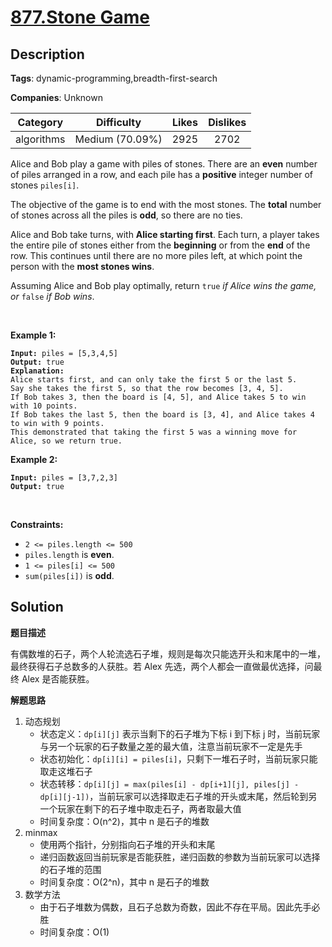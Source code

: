 # [877.Stone Game](https://leetcode.com/problems/stone-game/description/)

## Description

**Tags**: dynamic-programming,breadth-first-search

**Companies**: Unknown

|  Category  |   Difficulty    | Likes | Dislikes |
| :--------: | :-------------: | :---: | :------: |
| algorithms | Medium (70.09%) | 2925  |   2702   |

<p>Alice and Bob play a game with piles of stones. There are an <strong>even</strong> number of piles arranged in a row, and each pile has a <strong>positive</strong> integer number of stones <code>piles[i]</code>.</p>
<p>The objective of the game is to end with the most stones. The <strong>total</strong> number of stones across all the piles is <strong>odd</strong>, so there are no ties.</p>
<p>Alice and Bob take turns, with <strong>Alice starting first</strong>. Each turn, a player takes the entire pile of stones either from the <strong>beginning</strong> or from the <strong>end</strong> of the row. This continues until there are no more piles left, at which point the person with the <strong>most stones wins</strong>.</p>
<p>Assuming Alice and Bob play optimally, return <code>true</code><em> if Alice wins the game, or </em><code>false</code><em> if Bob wins</em>.</p>
<p>&nbsp;</p>
<p><strong class="example">Example 1:</strong></p>
<pre><code><strong>Input:</strong> piles = [5,3,4,5]
<strong>Output:</strong> true
<strong>Explanation:</strong>
Alice starts first, and can only take the first 5 or the last 5.
Say she takes the first 5, so that the row becomes [3, 4, 5].
If Bob takes 3, then the board is [4, 5], and Alice takes 5 to win with 10 points.
If Bob takes the last 5, then the board is [3, 4], and Alice takes 4 to win with 9 points.
This demonstrated that taking the first 5 was a winning move for Alice, so we return true.</code></pre>
<p><strong class="example">Example 2:</strong></p>
<pre><code><strong>Input:</strong> piles = [3,7,2,3]
<strong>Output:</strong> true</code></pre>
<p>&nbsp;</p>
<p><strong>Constraints:</strong></p>
<ul>
  <li><code>2 &lt;= piles.length &lt;= 500</code></li>
  <li><code>piles.length</code> is <strong>even</strong>.</li>
  <li><code>1 &lt;= piles[i] &lt;= 500</code></li>
  <li><code>sum(piles[i])</code> is <strong>odd</strong>.</li>
</ul>

## Solution

**题目描述**

有偶数堆的石子，两个人轮流选石子堆，规则是每次只能选开头和末尾中的一堆，最终获得石子总数多的人获胜。若 Alex 先选，两个人都会一直做最优选择，问最终 Alex 是否能获胜。

**解题思路**

1. 动态规划
   - 状态定义：`dp[i][j]` 表示当剩下的石子堆为下标 i 到下标 j 时，当前玩家与另一个玩家的石子数量之差的最大值，注意当前玩家不一定是先手
   - 状态初始化：`dp[i][i] = piles[i]`，只剩下一堆石子时，当前玩家只能取走这堆石子
   - 状态转移：`dp[i][j] = max(piles[i] - dp[i+1][j], piles[j] - dp[i][j-1])`，当前玩家可以选择取走石子堆的开头或末尾，然后轮到另一个玩家在剩下的石子堆中取走石子，两者取最大值
   - 时间复杂度：O(n^2)，其中 n 是石子的堆数
2. minmax
   - 使用两个指针，分别指向石子堆的开头和末尾
   - 递归函数返回当前玩家是否能获胜，递归函数的参数为当前玩家可以选择的石子堆的范围
   - 时间复杂度：O(2^n)，其中 n 是石子的堆数
3. 数学方法
   - 由于石子堆数为偶数，且石子总数为奇数，因此不存在平局。因此先手必胜
   - 时间复杂度：O(1)
